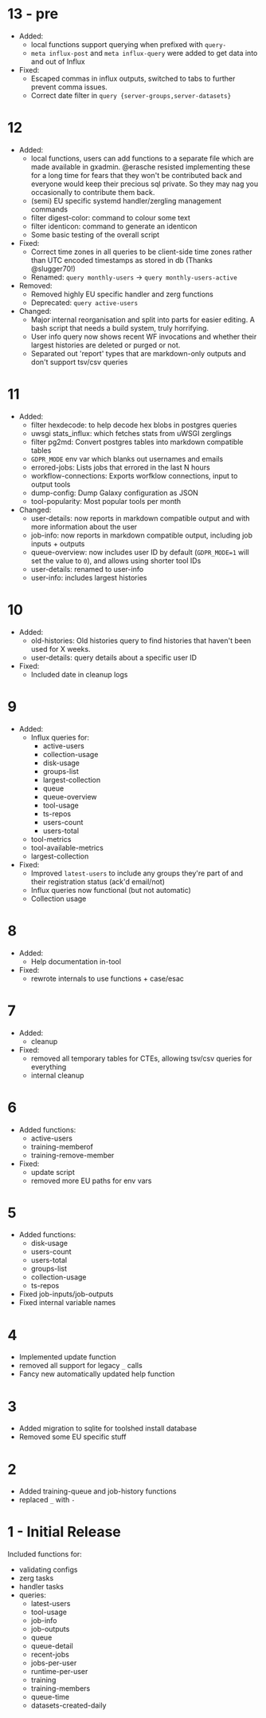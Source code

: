 # 13 - pre

- Added:
	- local functions support querying when prefixed with `query-`
	- `meta influx-post` and `meta influx-query` were added to get data into and out of Influx
- Fixed:
	- Escaped commas in influx outputs, switched to tabs to further prevent comma issues.
	- Correct date filter in `query {server-groups,server-datasets}`

# 12

- Added:
	- local functions, users can add functions to a separate file which are made available in gxadmin. @erasche resisted implementing these for a long time for fears that they won't be contributed back and everyone would keep their precious sql private. So they may nag you occasionally to contribute them back.
	- (semi) EU specific systemd handler/zergling management commands
	- filter digest-color: command to colour some text
	- filter identicon: command to generate an identicon
	- Some basic testing of the overall script
- Fixed:
	- Correct time zones in all queries to be client-side time zones rather than UTC encoded timestamps as stored in db (Thanks @slugger70!)
	- Renamed: `query monthly-users` → `query monthly-users-active`
- Removed:
	- Removed highly EU specific handler and zerg functions
	- Deprecated: `query active-users`
- Changed:
	- Major internal reorganisation and split into parts for easier editing. A bash script that needs a build system, truly horrifying.
	- User info query now shows recent WF invocations and whether their largest histories are deleted or purged or not.
	- Separated out 'report' types that are markdown-only outputs and don't support tsv/csv queries

# 11

- Added:
	- filter hexdecode: to help decode hex blobs in postgres queries
	- uwsgi stats\_influx: which fetches stats from uWSGI zerglings
	- filter pg2md: Convert postgres tables into markdown compatible tables
	- `GDPR_MODE` env var which blanks out usernames and emails
	- errored-jobs: Lists jobs that errored in the last N hours
	- workflow-connections: Exports worfklow connections, input to output tools
	- dump-config: Dump Galaxy configuration as JSON
	- tool-popularity: Most popular tools per month
- Changed:
	- user-details: now reports in markdown compatible output and with more information about the user
	- job-info: now reports in markdown compatible output, including job inputs + outputs
	- queue-overview: now includes user ID by default (`GDPR_MODE=1` will set the value to `0`), and allows using shorter tool IDs
	- user-details: renamed to user-info
	- user-info: includes largest histories

# 10

- Added:
	- old-histories: Old histories query to find histories that haven't been used for X weeks.
	- user-details: query details about a specific user ID
- Fixed:
	- Included date in cleanup logs

# 9

- Added:
	- Influx queries for:
		- active-users
		- collection-usage
		- disk-usage
		- groups-list
		- largest-collection
		- queue
		- queue-overview
		- tool-usage
		- ts-repos
		- users-count
		- users-total
	- tool-metrics
	- tool-available-metrics
	- largest-collection
- Fixed:
	- Improved `latest-users` to include any groups they're part of and their registration status (ack'd email/not)
	- Influx queries now functional (but not automatic)
	- Collection usage

# 8

- Added:
	- Help documentation in-tool
- Fixed:
	- rewrote internals to use functions + case/esac

# 7

- Added:
	- cleanup
- Fixed:
	- removed all temporary tables for CTEs, allowing tsv/csv queries for everything
	- internal cleanup

# 6

- Added functions:
	- active-users
	- training-memberof
	- training-remove-member
- Fixed:
	- update script
	- removed more EU paths for env vars


# 5

- Added functions:
	- disk-usage
	- users-count
	- users-total
	- groups-list
	- collection-usage
	- ts-repos
- Fixed job-inputs/job-outputs
- Fixed internal variable names

# 4

- Implemented update function
- removed all support for legacy `_` calls
- Fancy new automatically updated help function

# 3

- Added migration to sqlite for toolshed install database
- Removed some EU specific stuff

# 2

- Added training-queue and job-history functions
- replaced `_` with `-`

# 1 - Initial Release

Included functions for:

- validating configs
- zerg tasks
- handler tasks
- queries:
  - latest-users
  - tool-usage
  - job-info
  - job-outputs
  - queue
  - queue-detail
  - recent-jobs
  - jobs-per-user
  - runtime-per-user
  - training
  - training-members
  - queue-time
  - datasets-created-daily
